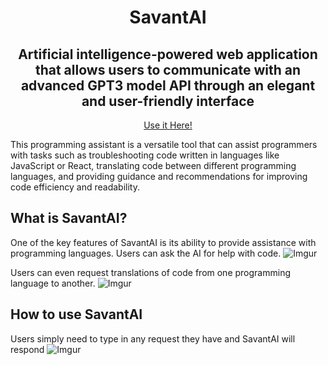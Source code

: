 <p align= "center">
  <h1 align= "center">SavantAI</h1>
  <h2 align= "center">Artificial intelligence-powered web application that allows users to 
communicate with an advanced GPT3 model API through an elegant and user-friendly interface</h2>
  <a href="https://savant-ai.vercel.app/"><p align="center">Use it Here!</p></a>
</p>

This programming assistant is a versatile tool that can assist programmers with tasks such as troubleshooting code written in languages like JavaScript or React, translating code between different programming languages, and providing guidance and recommendations for improving code efficiency and readability.

## What is SavantAI?
One of the key features of SavantAI is its ability to provide assistance with programming languages. Users can ask the AI for help with code.
![Imgur](https://i.imgur.com/RvV4hbm.png)


Users can even request translations of code from one programming language to another.
![Imgur](https://i.imgur.com/k4mfRia.png)

## How to use SavantAI
Users simply need to type in any request they have and SavantAI will respond
![Imgur](https://i.imgur.com/PcKIFR1.png)

